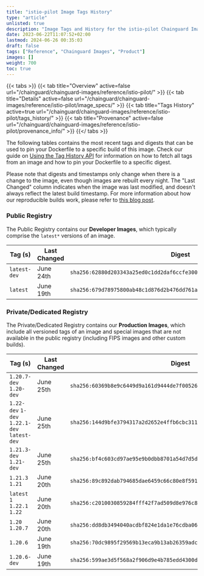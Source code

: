 ```yaml
---
title: "istio-pilot Image Tags History"
type: "article"
unlisted: true
description: "Image Tags and History for the istio-pilot Chainguard Image"
date: 2023-06-22T11:07:52+02:00
lastmod: 2024-06-26 00:35:03
draft: false
tags: ["Reference", "Chainguard Images", "Product"]
images: []
weight: 700
toc: true
---
```


{{< tabs >}}
{{< tab title="Overview" active=false url="/chainguard/chainguard-images/reference/istio-pilot/" >}}
{{< tab title="Details" active=false url="/chainguard/chainguard-images/reference/istio-pilot/image_specs/" >}}
{{< tab title="Tags History" active=true url="/chainguard/chainguard-images/reference/istio-pilot/tags_history/" >}}
{{< tab title="Provenance" active=false url="/chainguard/chainguard-images/reference/istio-pilot/provenance_info/" >}}
{{</ tabs >}}

The following tables contains the most recent tags and digests that can be used to pin your Dockerfile to a specific build of this image. Check our guide on [Using the Tag History API](/chainguard/chainguard-images/using-the-tag-history-api/) for information on how to fetch all tags from an image and how to pin your Dockerfile to a specific digest.

Please note that digests and timestamps only change when there is a change to the image, even though images are rebuilt every night. The "Last Changed" column indicates when the image was last modified, and doesn't always reflect the latest build timestamp. For more information about how our reproducible builds work, please refer to [this blog post](https://www.chainguard.dev/unchained/reproducing-chainguards-reproducible-image-builds).

### Public Registry
The Public Registry contains our **Developer Images**, which typically comprise the `latest*` versions of an image.

| Tag (s)       | Last Changed | Digest                                                                    |
|---------------|--------------|---------------------------------------------------------------------------|
|  `latest-dev` | June 24th    | `sha256:62880d203343a25ed0c1dd2daf6ccfe3009aa9ed72d98aac695a685e764693c4` |
|  `latest`     | June 19th    | `sha256:679d78975800ab48c1d876d2b476dd761ae0d97f1156b5101ee5c4b05d0f37b1` |


### Private/Dedicated Registry
The Private/Dedicated Registry contains our **Production Images**, which include all versioned tags of an image and special images that are not available in the public registry (including FIPS images and other custom builds).

| Tag (s)                                       | Last Changed | Digest                                                                    |
|-----------------------------------------------|--------------|---------------------------------------------------------------------------|
|  `1.20.7-dev` `1.20-dev`                      | June 25th    | `sha256:60369b8e9c6449d9a161d9444de7f00526da99ef13d21237bd7a3d232e155f26` |
|  `1.22-dev` `1-dev` `1.22.1-dev` `latest-dev` | June 25th    | `sha256:144d9bfe3794317a2d2652e4ffb6cbc31174d3b72c7d74f133e9a8ab08439537` |
|  `1.21.3-dev` `1.21-dev`                      | June 25th    | `sha256:bf4c603cd97ae95e9b0dbb8701a54d7d5d339fa963fed25dc3e9965cbdb1cb56` |
|  `1.21.3` `1.21`                              | June 20th    | `sha256:89c892dab794685dae6459c66c80e8f591ba90881a95fbb4b149eb98faa326c1` |
|  `latest` `1` `1.22.1` `1.22`                 | June 20th    | `sha256:c2010030859284fff42f7ad509d8e976c814a79d7e5679ab865abe4c72146622` |
|  `1.20` `1.20.7`                              | June 20th    | `sha256:dd8db3494040acdbf824e1da1e76cdba0694cfd4f85a15eab83f2a1df7cc0da1` |
|  `1.20.6`                                     | June 19th    | `sha256:70dc9895f29569b13eca9b13ab26359adce6912d2b4e9815ed4f76f984c9d371` |
|  `1.20.6-dev`                                 | June 19th    | `sha256:599ae3d5f568a2f906d9e4b785edd4300d93163c8a3ecf87173740ddf3cfee0e` |

